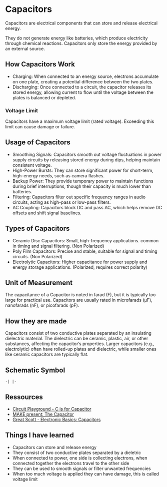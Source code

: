 # Capacitors

Capacitors are electrical components that can store and release electrical energy.

They do not generate energy like batteries, which produce electricity through chemical reactions. Capacitors only store the energy provided by an external source.

## How Capacitors Work
- Charging: When connected to an energy source, electrons accumulate on one plate, creating a potential difference between the two plates.
- Discharging: Once connected to a circuit, the capacitor releases its stored energy, allowing current to flow until the voltage between the plates is balanced or depleted.

### Voltage Limit
Capacitors have a maximum voltage limit (rated voltage). Exceeding this limit can cause damage or failure.

## Usage of Capacitors
- Smoothing Signals: Capacitors smooth out voltage fluctuations in power supply circuits by releasing stored energy during dips, helping maintain consistent voltage.
- High-Power Bursts: They can store significant power for short-term, high-energy needs, such as camera flashes.
- Backup Power: They provide temporary power to maintain functions during brief interruptions, though their capacity is much lower than batteries.
- Filtering: Capacitors filter out specific frequency ranges in audio circuits, acting as high-pass or low-pass filters.
- AC Coupling: Capacitors block DC and pass AC, which helps remove DC offsets and shift signal baselines.

## Types of Capacitors
- Ceramic Disc Capacitors: Small, high-frequency applications. common in timing and signal filtering. (Non Polarized)
- Poly Film Capacitors: Precise and stable, suitable for signal and timing circuits. (Non Polarized)
- Electrolytic Capacitors: Higher capacitance for power supply and energy storage applications. (Polarized, requires correct polarity)

## Unit of Measurement
The capacitance of a Capacitor is noted in farad (F), but it is typically too large for practical use. Capacitors are usually rated in microfarads (µF), nanofarads (nF), or picofarads (pF).

## How they are made
Capacitors consist of two conductive plates separated by an insulating dielectric material. The dielectric can be ceramic, plastic, air, or other substances, affecting the capacitor’s properties. 
Larger capacitors (e.g., electrolytic) often have rolled-up plates and dielectric, while smaller ones like ceramic capacitors are typically flat.

## Schematic Symbol

```
-| |-
```

## Ressources
- [Circuit Playground - C is for Capacitor](https://www.youtube.com/watch?v=sy_G1oYRQmM)
- [MAKE present: The Capacitor](https://www.youtube.com/watch?v=ZYH9dGl4gUE)
- [Great Scott - Electronic Basics: Capacitors](https://www.youtube.com/watch?v=otQGdPLyF3w)

## Things I have learned
- Capacitors can store and release energy
- They consist of two conductive plates separated by a dieletric 
- When connected to power, one side is collecting electrons, when connected together the electrons travel to the other side
- They can be used to smooth signals or filter unwanted frequencies
- When too much voltage is applied they can have damage, this is called voltage limit